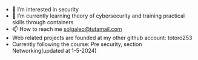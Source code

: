 - 👀 I’m interested in security
- 🌱 I’m currently learning theory of cybersecurity and training practical skills through containers
- 📫 How to reach me solgaleo@tutamail.com
- Web related projects are founded at my other github account: totoro253
- Currently following the course: Pre security, section Networking(updated at 1-5-2024)
<!---
seneca709/seneca709 is a ✨ special ✨ repository because its `README.md` (this file) appears on your GitHub profile.
You can click the Preview link to take a look at your changes.
--->
